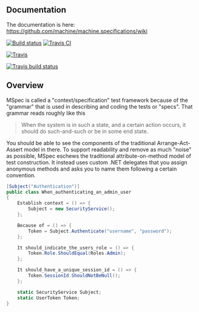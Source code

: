 ## Documentation

The documentation is here: https://github.com/machine/machine.specifications/wiki

[![Build status](https://ci.appveyor.com/api/projects/status/wtk1ch0ix6i47epu/branch/master?svg=true)](https://ci.appveyor.com/project/machine-specifications/machine-specifications) [![Travis CI](https://travis-ci.org/einari/machine.specifications.svg?label=travis-ci&branch=master)](https://travis-ci.org/einari/machine.specifications)

[![Travis](https://img.shields.io/travis/rust-lang/rust.svg?&maxAge=2592000?style=flat-square&label=travis-ci)](https://travis-ci.org/einari/machine.specifications)

[![Travis build status](https://img.shields.io/travis/aspnet/EntityFramework.svg?label=travis-ci&branch=dev&style=flat-square)](https://travis-ci.org/aspnet/EntityFramework/branches)

## Overview
MSpec is called a "context/specification" test framework because of the "grammar" that is used in describing and coding the tests or "specs". That grammar reads roughly like this

> When the system is in such a state, and a certain action occurs, it should do such-and-such or be in some end state.

You should be able to see the components of the traditional Arrange-Act-Assert model in there. To support readability and remove as much "noise" as possible, MSpec eschews the traditional attribute-on-method model of test construction. It instead uses custom .NET delegates that you assign anonymous methods and asks you to name them following a certain convention.

```csharp
[Subject("Authentication")]
public class When_authenticating_an_admin_user
{
    Establish context = () => {
        Subject = new SecurityService();
    };

    Because of = () => {
        Token = Subject.Authenticate("username", "password");
    };

    It should_indicate_the_users_role = () => {
        Token.Role.ShouldEqual(Roles.Admin);
    };

    It should_have_a_unique_session_id = () => {
        Token.SessionId.ShouldNotBeNull();
    };

    static SecurityService Subject;
    static UserToken Token;
}
```
